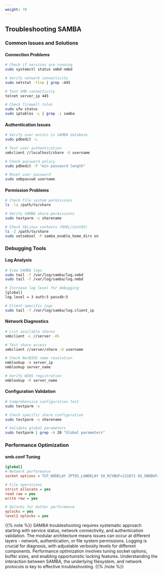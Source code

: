 ```yaml
---
weight: 70
---
```


## Troubleshooting SAMBA

### Common Issues and Solutions

#### Connection Problems
```bash
# Check if services are running
sudo systemctl status smbd nmbd

# Verify network connectivity
sudo netstat -tlnp | grep :445

# Test SMB connectivity
telnet server_ip 445

# Check firewall rules
sudo ufw status
sudo iptables -L | grep -i samba
```

#### Authentication Issues
```bash
# Verify user exists in SAMBA database
sudo pdbedit -L

# Test user authentication
smbclient //localhost/share -U username

# Check password policy
sudo pdbedit -P "min password length"

# Reset user password
sudo smbpasswd username
```

#### Permission Problems
```bash
# Check file system permissions
ls -la /path/to/share

# Verify SAMBA share permissions
sudo testparm -s sharename

# Check SELinux contexts (RHEL/CentOS)
ls -Z /path/to/share
sudo setsebool -P samba_enable_home_dirs on
```

### Debugging Tools

#### Log Analysis
```bash
# View SAMBA logs
sudo tail -f /var/log/samba/log.smbd
sudo tail -f /var/log/samba/log.nmbd

# Increase log level for debugging
[global]
log level = 3 auth:5 passdb:5

# Client-specific logs
sudo tail -f /var/log/samba/log.client_ip
```

#### Network Diagnostics
```bash
# List available shares
smbclient -L //server -U%

# Test share access
smbclient //server/share -U username

# Check NetBIOS name resolution
nmblookup -A server_ip
nmblookup server_name

# Verify WINS registration
nmblookup -R server_name
```

#### Configuration Validation
```bash
# Comprehensive configuration test
sudo testparm -v

# Check specific share configuration
sudo testparm -s sharename

# Validate global parameters
sudo testparm | grep -A 20 "Global parameters"
```

### Performance Optimization

#### smb.conf Tuning
```ini
[global]
# Network performance
socket options = TCP_NODELAY IPTOS_LOWDELAY SO_RCVBUF=131072 SO_SNDBUF=131072

# File operations
strict allocate = yes
read raw = yes
write raw = yes

# Oplocks for better performance
oplocks = yes
level2 oplocks = yes
```

{{% note %}}
SAMBA troubleshooting requires systematic approach starting with service status, network connectivity, and authentication validation. The modular architecture means issues can occur at different layers - network, authentication, or file system permissions. Logging is crucial for diagnosis, with adjustable verbosity levels for different components. Performance optimization involves tuning socket options, buffer sizes, and enabling opportunistic locking features. Understanding the interaction between SAMBA, the underlying filesystem, and network protocols is key to effective troubleshooting.
{{% /note %}}